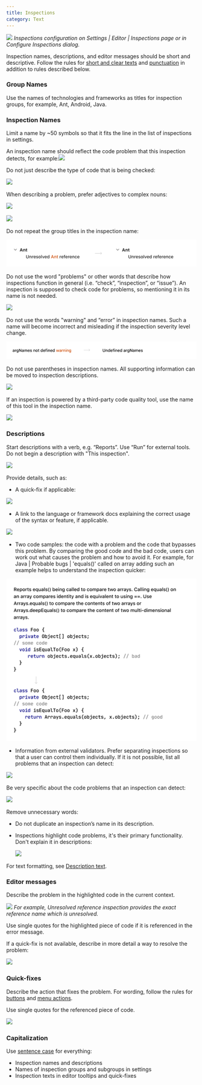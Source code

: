 ```yaml
---
title: Inspections
category: Text
---
```


![](main.png)
*Inspections configuration on <ui-path>Settings | Editor | Inspections</ui-path> page or in <control>Configure Inspections</control> dialog.*

Inspection names, descriptions, and editor messages should be short and descriptive. Follow the rules for [short and clear texts](writing_short.md) and [punctuation](punctuation.md) in addition to rules described below.

### Group Names

Use the names of technologies and frameworks as titles for inspection groups, for example, Ant, Android, Java.

### Inspection Names

Limit a name by ~50 symbols so that it fits the line in the list of inspections in settings.

An inspection name should reflect the code problem that this inspection detects, for example:![](correct.png)

Do not just describe the type of code that is being checked:

![](not-a-problem.png)

When describing a problem, prefer adjectives to complex nouns:

![](noun2.png)

![](noun.png)

Do not repeat the group titles in the inspection name:

![](../../../images/ui/inspections/group.png)

Do not use the word "problems" or other words that describe how inspections function in general (i.e. “check”, “inspection”, or “issue”). An inspection is supposed to check code for problems, so mentioning it in its name is not needed.

![](problem.png)

Do not use the words "warning" and “error” in inspection names. Such a name will become incorrect and misleading if the inspection severity level change.

![](../../../images/ui/inspections/warning.png)

Do not use parentheses in inspection names. All supporting information can be moved to inspection descriptions.

![](parens.png)

If an inspection is powered by a third-party code quality tool, use the name of this tool in the inspection name.

![](third-party.png)

### Descriptions

Start descriptions with a verb, e.g. “Reports”. Use “Run” for external tools. Do not begin a description with "This inspection".

![](start.png)

Provide details, such as:

* A quick-fix if applicable:

![](quick-fix.png)

* A link to the language or framework docs explaining the correct usage of the syntax or feature, if applicable.

![](link.png)

* Two code samples: the code with a problem and the code that bypasses this problem. By comparing the good code and the bad code, users can work out what causes the problem and how to avoid it.
  For example, for <ui-path>Java | Probable bugs | 'equals()' called on array</ui-path> adding such an example helps to understand the inspection quicker:

![](../../../images/ui/inspections/example.png)

* Information from external validators.
  Prefer separating inspections so that a user can control them individually.
  If it is not possible, list all problems that an inspection can detect:

![](multiple.png)

Be very specific about the code problems that an inspection can detect:

![](vague.png)

Remove unnecessary words:

* Do not duplicate an inspection’s name in its description.

* Inspections highlight code problems, it's their primary functionality. Don't explain it in descriptions:

  ![](purpuse.png)

For text formatting, see [Description text](description_text.md).


### Editor messages

Describe the problem in the highlighted code in the current context.

![](editor-error-message.png)
*For example, Unresolved reference inspection provides the exact reference name which is unresolved.*

Use single quotes for the highlighted piece of code if it is referenced in the error message.

If a quick-fix is not available, describe in more detail a way to resolve the problem:

![](editor-error-message-detail.png)

### Quick-fixes

Describe the action that fixes the problem. For wording, follow the rules for [buttons](button.topic#label) and [menu actions](menu.md).

Use single quotes for the referenced piece of code.

![](quick-fix-menu.png)

### Capitalization

Use [sentence case](capitalization.md#sentence) for everything:
* Inspection names and descriptions
* Names of inspection groups and subgroups in settings
* Inspection texts in editor tooltips and quick-fixes

